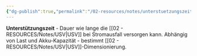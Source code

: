 ```yaml
---
{"dg-publish":true,"permalink":"/02-resources/notes/unterstuetzungszeit/","tags":["usv/laufzeit","batterie/dauer"],"noteIcon":"","updated":"2025-09-05T10:12:32.000+02:00"}
---
```



**Unterstützungszeit** - Dauer wie lange die [[02 - RESOURCES/Notes/USV\|USV]] bei Stromausfall versorgen kann.
Abhängig von Last und Akku-Kapazität - bestimmt [[02 - RESOURCES/Notes/USV\|USV]]-Dimensionierung.